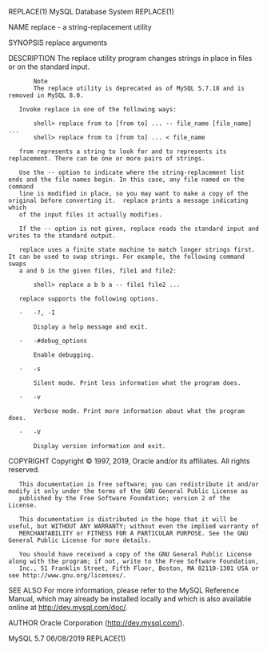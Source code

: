REPLACE(1)                                                     MySQL Database System                                                    REPLACE(1)

NAME
       replace - a string-replacement utility

SYNOPSIS
       replace arguments

DESCRIPTION
       The replace utility program changes strings in place in files or on the standard input.

           Note
           The replace utility is deprecated as of MySQL 5.7.18 and is removed in MySQL 8.0.

       Invoke replace in one of the following ways:

           shell> replace from to [from to] ... -- file_name [file_name] ...
           shell> replace from to [from to] ... < file_name

       from represents a string to look for and to represents its replacement. There can be one or more pairs of strings.

       Use the -- option to indicate where the string-replacement list ends and the file names begin. In this case, any file named on the command
       line is modified in place, so you may want to make a copy of the original before converting it.  replace prints a message indicating which
       of the input files it actually modifies.

       If the -- option is not given, replace reads the standard input and writes to the standard output.

       replace uses a finite state machine to match longer strings first. It can be used to swap strings. For example, the following command swaps
       a and b in the given files, file1 and file2:

           shell> replace a b b a -- file1 file2 ...

       replace supports the following options.

       ·   -?, -I

           Display a help message and exit.

       ·   -#debug_options

           Enable debugging.

       ·   -s

           Silent mode. Print less information what the program does.

       ·   -v

           Verbose mode. Print more information about what the program does.

       ·   -V

           Display version information and exit.

COPYRIGHT
       Copyright © 1997, 2019, Oracle and/or its affiliates. All rights reserved.

       This documentation is free software; you can redistribute it and/or modify it only under the terms of the GNU General Public License as
       published by the Free Software Foundation; version 2 of the License.

       This documentation is distributed in the hope that it will be useful, but WITHOUT ANY WARRANTY; without even the implied warranty of
       MERCHANTABILITY or FITNESS FOR A PARTICULAR PURPOSE. See the GNU General Public License for more details.

       You should have received a copy of the GNU General Public License along with the program; if not, write to the Free Software Foundation,
       Inc., 51 Franklin Street, Fifth Floor, Boston, MA 02110-1301 USA or see http://www.gnu.org/licenses/.

SEE ALSO
       For more information, please refer to the MySQL Reference Manual, which may already be installed locally and which is also available online
       at http://dev.mysql.com/doc/.

AUTHOR
       Oracle Corporation (http://dev.mysql.com/).

MySQL 5.7                                                           06/08/2019                                                          REPLACE(1)
